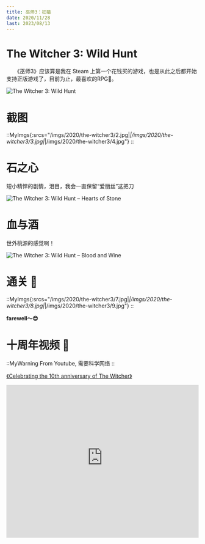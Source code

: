 ```yaml
---
title: 巫师3：狂猎
date: 2020/11/28
last: 2023/08/13
---
```


# The Witcher 3: Wild Hunt

　　《巫师3》应该算是我在 Steam 上第一个花钱买的游戏，也是从此之后都开始支持正版游戏了，目前为止，最喜欢的RPG🏅️。

![The Witcher 3: Wild Hunt](/imgs/2020/the-witcher3/1.jpg)

# 截图

::MyImgs{:srcs="/imgs/2020/the-witcher3/2.jpg|*|/imgs/2020/the-witcher3/3.jpg|*|/imgs/2020/the-witcher3/4.jpg"}
::

# 石之心

短小精悍的剧情，泪目，我会一直保留“爱丽丝”这把刀

![The Witcher 3: Wild Hunt – Hearts of Stone](/imgs/2020/the-witcher3/5.jpg)

# 血与酒

世外桃源的感觉啊！

![The Witcher 3: Wild Hunt – Blood and Wine](/imgs/2020/the-witcher3/6.jpg)

# 通关 🎉

::MyImgs{:srcs="/imgs/2020/the-witcher3/7.jpg|*|/imgs/2020/the-witcher3/8.jpg|*|/imgs/2020/the-witcher3/9.jpg"}
::

**farewell～😊**

# 十周年视频 🍻

::MyWarning
From Youtube, 需要科学网络
::

[《Celebrating the 10th anniversary of The Witcher》](https://www.youtube.com/watch?v=zgqz8Je7P0s)

<iframe width="100%" height="400px" src="https://www.youtube-nocookie.com/embed/zgqz8Je7P0s?si=yE6NHLVYrMpPOz1K&amp;controls=0" title="YouTube video player" frameborder="0" allow="accelerometer; autoplay; clipboard-write; encrypted-media; gyroscope; picture-in-picture; web-share" allowfullscreen></iframe>
